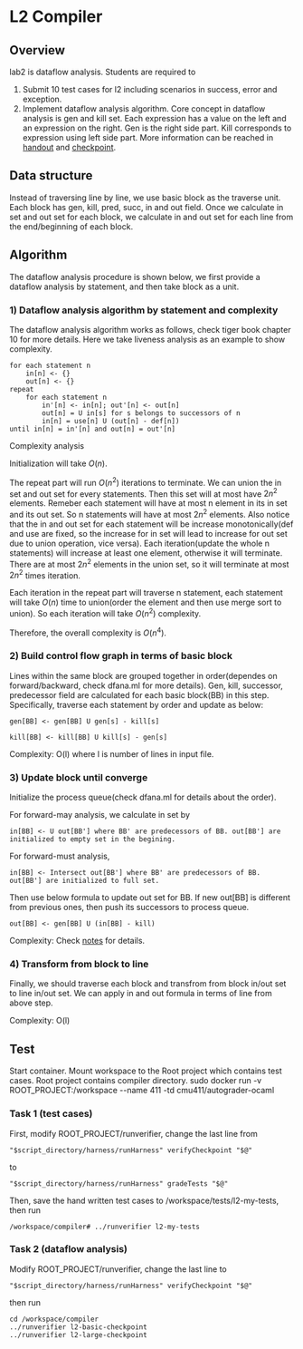 # L2 Compiler

## Overview
lab2 is dataflow analysis. Students are required to 
1) Submit 10 test cases for l2 including scenarios in success, error and exception.
2) Implement dataflow analysis algorithm.
Core concept in dataflow analysis is gen and kill set. Each expression has a value on the left and an
expression on the right. Gen is the right side part. Kill corresponds to expression using left side part.
More information can be reached in [handout](https://www.cs.cmu.edu/afs/cs/academic/class/15411-f20/www/hw/lab2.pdf) and [checkpoint](https://www.cs.cmu.edu/afs/cs/academic/class/15411-f20/www/hw/lab2checkpoint.pdf).

## Data structure
Instead of traversing line by line, we use basic block as the traverse unit. Each block has gen, kill, pred, succ, in and out field. Once we calculate in set and out set for each block, we calculate in and out set for each line from the end/beginning of each block.

## Algorithm
The dataflow analysis procedure is shown below, we first provide a dataflow analysis by statement, and then take block as a unit.

### 1) Dataflow analysis algorithm by statement and complexity
The dataflow analysis algorithm works as follows, check tiger book chapter 10 for more details. Here we take liveness analysis as an example to show complexity.
```
for each statement n
    in[n] <- {}
    out[n] <- {}
repeat
    for each statement n
        in'[n] <- in[n]; out'[n] <- out[n]
        out[n] = U in[s] for s belongs to successors of n
        in[n] = use[n] U (out[n] - def[n])
until in[n] = in'[n] and out[n] = out'[n]
```

Complexity analysis

Initialization will take $O(n)$.

The repeat part will run $O(n^2)$ iterations to terminate. We can union the in set and out set for every statements. Then this set will at most have $2n^2$ elements. Remeber each statement will have at most n element in its in set and its out set. So n statements will have at most $2n^2$ elements. Also notice that the in and out set for each statement will be increase monotonically(def and use are fixed, so the increase for in set will lead to increase for out set due to union operation, vice versa). Each iteration(update the whole n statements) will increase at least one element, otherwise it will terminate. There are at most $2n^2$ elements in the union set, so it will terminate at most $2n^2$ times iteration.

Each iteration in the repeat part will traverse n statement, each statement will take $O(n)$ time to union(order the element and then use merge sort to union). So each iteration will take $O(n^2)$ complexity. 

Therefore, the overall complexity is $O(n^4)$.


### 2) Build control flow graph in terms of basic block
Lines within the same block are grouped together in order(dependes on forward/backward, check dfana.ml for more details). Gen, kill, successor, predecessor field are calculated for each basic block(BB) in this step. Specifically, traverse each statement by order and update as below:

    gen[BB] <- gen[BB] U gen[s] - kill[s]

    kill[BB] <- kill[BB] U kill[s] - gen[s]

Complexity: O(l) where l is number of lines in input file.

### 3) Update block until converge
Initialize the process queue(check dfana.ml for details about the order).

For forward-may analysis, we calculate in set by

    in[BB] <- U out[BB'] where BB' are predecessors of BB. out[BB'] are initialized to empty set in the begining.

For forward-must analysis, 

    in[BB] <- Intersect out[BB'] where BB' are predecessors of BB. out[BB'] are initialized to full set.

Then use below formula to update out set for BB. If new out[BB] is different from previous ones, then push its successors to process queue.

    out[BB] <- gen[BB] U (in[BB] - kill) 

Complexity: Check [notes](https://www.cs.cmu.edu/afs/cs/academic/class/15411-f20/www/lec/09-df-theory.pdf) for details.
### 4) Transform from block to line
Finally, we should traverse each block and transfrom from block in/out set to line in/out set. We can apply in and out formula in terms of line from above step.

Complexity: O(l)
    
## Test
Start container. Mount workspace to the Root project which contains test cases. Root project contains compiler directory.
sudo docker run -v ROOT_PROJECT:/workspace --name 411 -td cmu411/autograder-ocaml
### Task 1 (test cases)
First, modify ROOT_PROJECT/runverifier, change the last line from 
```
"$script_directory/harness/runHarness" verifyCheckpoint "$@"
``` 
to 
```
"$script_directory/harness/runHarness" gradeTests "$@"
```
Then, save the hand written test cases to /workspace/tests/l2-my-tests, then run
```
/workspace/compiler# ../runverifier l2-my-tests
```

### Task 2 (dataflow analysis)
Modify ROOT_PROJECT/runverifier, change the last line to
```
"$script_directory/harness/runHarness" verifyCheckpoint "$@"
``` 
then run
```
cd /workspace/compiler
../runverifier l2-basic-checkpoint
../runverifier l2-large-checkpoint
```